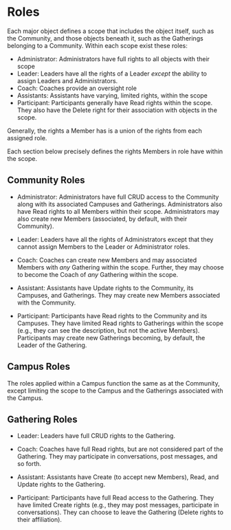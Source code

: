 # Roles

Each major object defines a scope that includes the object itself, such as the Community, and those
objects beneath it, such as the Gatherings belonging to a Community. Within each scope exist
these roles:

- Administrator: Administrators have full rights to all objects with their scope
- Leader: Leaders have all the rights of a Leader *except* the ability to assign Leaders and
Administrators.
- Coach: Coaches provide an oversight role
- Assistants: Assistants have varying, limited rights, within the scope
- Participant: Participants generally have Read rights within the scope. They also have the Delete
right for their association with objects in the scope.

Generally, the rights a Member has is a union of the rights from each assigned role.

Each section below precisely defines the rights Members in role have within the scope.

## Community Roles

- Administrator: Administrators have full CRUD access to the Community along with its associated
Campuses and Gatherings. Administrators also have Read rights to all Members within their scope.
Administrators may also create new Members (associated, by default, with their Community).

- Leader: Leaders have all the rights of Administrators except that they cannot assign Members to
the Leader or Administrator roles.

- Coach: Coaches can create new Members and may associated Members with *any* Gathering within the
scope. Further, they may choose to become the Coach of *any* Gathering within the scope.

- Assistant: Assistants have Update rights to the Community, its Campuses, and Gatherings. They may
create new Members associated with the Community.

- Participant: Participants have Read rights to the Community and its Campuses. They have limited
Read rights to Gatherings within the scope (e.g., they can see the description, but not the active
Members). Participants may create new Gatherings becoming, by default, the Leader of the
Gathering.

## Campus Roles

The roles applied within a Campus function the same as at the Community, except limiting the scope
to the Campus and the Gatherings associated with the Campus.

## Gathering Roles

- Leader: Leaders have full CRUD rights to the Gathering.

- Coach: Coaches have full Read rights, but are not considered part of the Gathering. They may
participate in conversations, post messages, and so forth.

- Assistant: Assistants have Create (to accept new Members), Read, and Update rights to the
Gathering.

- Participant: Participants have full Read access to the Gathering. They have limited Create
rights (e.g., they may post messages, participate in conversations). They can choose to leave
the Gathering (Delete rights to their affiliation).
